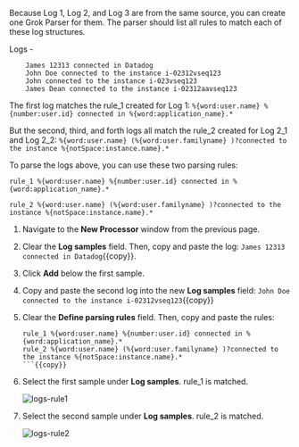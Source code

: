Because Log 1, Log 2, and Log 3 are from the same source, you can create one Grok Parser for them. The parser should list all rules to match each of these log structures. 

Logs - 
``` 
    James 12313 connected in Datadog
    John Doe connected to the instance i-02312vseq123 
	John connected to the instance i-023vseq123 
	James Dean connected to the instance i-02312aavseq123
```

The first log matches the rule_1 created for Log 1: `%{word:user.name} %{number:user.id} connected in %{word:application_name}.*`

But the second, third, and forth logs all match the rule_2 created for Log 2_1 and Log 2_2: `%{word:user.name} (%{word:user.familyname} )?connected to the instance %{notSpace:instance.name}.*`

To parse the logs above, you can use these two parsing rules:

`rule_1 %{word:user.name} %{number:user.id} connected in %{word:application_name}.*`

`rule_2 %{word:user.name} (%{word:user.familyname} )?connected to the instance %{notSpace:instance.name}.*`

1. Navigate to the **New Processor** window from the previous page.

2. Clear the **Log samples** field. Then, copy and paste the log: `James 12313 connected in Datadog`{{copy}}.

3. Click **Add** below the first sample. 

4. Copy and paste the second log into the new **Log samples** field: `John Doe connected to the instance i-02312vseq123`{{copy}}

5. Clear the **Define parsing rules** field. Then, copy and paste the rules:
    
    ```
    rule_1 %{word:user.name} %{number:user.id} connected in %{word:application_name}.*
    rule_2 %{word:user.name} (%{word:user.familyname} )?connected to the instance %{notSpace:instance.name}.*
    ```{{copy}}

6. Select the first sample under **Log samples**. rule_1 is matched.

    ![logs-rule1](logsparsing/assets/logs-rule1.png)

7. Select the second sample under **Log samples**. rule_2 is matched.

    ![logs-rule2](logsparsing/assets/logs-rule2.png)

